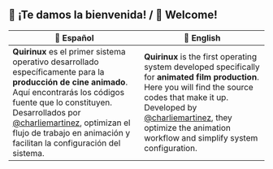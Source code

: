 ## 👋 ¡Te damos la bienvenida! / 👋 Welcome!

| 🌟 Español | 🌟 English |
|-----------|-----------|
| **Quirinux** es el primer sistema operativo desarrollado específicamente para la **producción de cine animado**. Aquí encontrarás los códigos fuente que lo constituyen. Desarrollados por [@charliemartinez](https://github.com/charliemartinez), optimizan el flujo de trabajo en animación y facilitan la configuración del sistema. | **Quirinux** is the first operating system developed specifically for **animated film production**. Here you will find the source codes that make it up. Developed by [@charliemartinez](https://github.com/charliemartinez), they optimize the animation workflow and simplify system configuration. |
